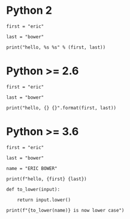 # Python 2

	first = "eric"

	last = "bower"

	print("hello, %s %s" % (first, last))

# Python >= 2.6

	first = "eric"

	last = "bower"

	print("hello, {} {}".format(first, last))

# Python >= 3.6

	first = "eric"

	last = "bower"

	name = "ERIC BOWER"

	print(f"hello, {first} {last})

	def to_lower(input):

		return input.lower()

	print(f"{to_lower(name)} is now lower case")
